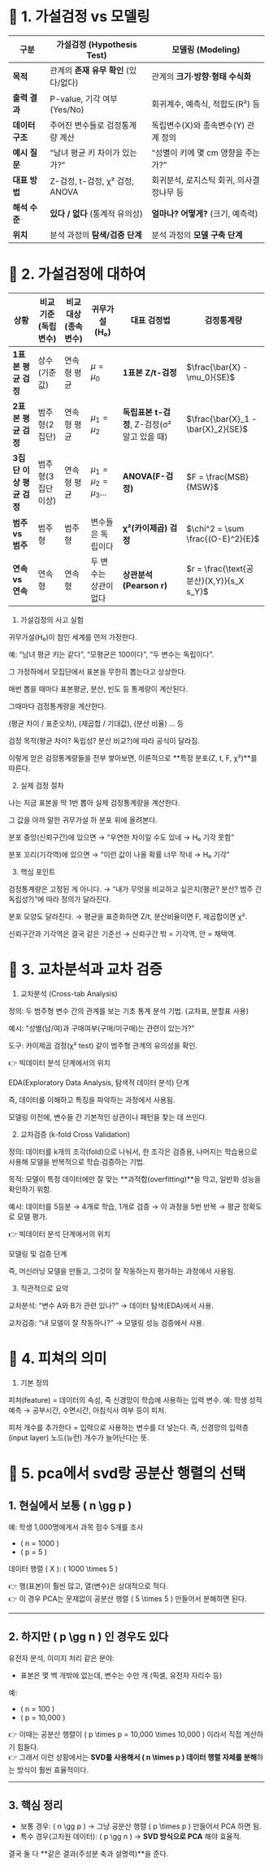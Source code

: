 # 📌 1. 가설검정 vs 모델링

| 구분         | **가설검정 (Hypothesis Test)** | **모델링 (Modeling)**      |
| ---------- | -------------------------- | ----------------------- |
| **목적**     | 관계의 **존재 유무 확인** (있다/없다)   | 관계의 **크기·방향·형태 수식화**    |
| **출력 결과**  | P-value, 기각 여부 (Yes/No)    | 회귀계수, 예측식, 적합도(R²) 등    |
| **데이터 구조** | 주어진 변수들로 검정통계량 계산          | 독립변수(X)와 종속변수(Y) 관계 정의  |
| **예시 질문**  | “남녀 평균 키 차이가 있는가?”         | “성별이 키에 몇 cm 영향을 주는가?”  |
| **대표 방법**  | Z-검정, t-검정, χ² 검정, ANOVA   | 회귀분석, 로지스틱 회귀, 의사결정나무 등 |
| **해석 수준**  | **있다 / 없다** (통계적 유의성)      | **얼마나? 어떻게?** (크기, 예측력) |
| **위치**     | 분석 과정의 **탐색/검증 단계**        | 분석 과정의 **모델 구축 단계**     |


# 📌 2. 가설검정에 대하여
| 상황               | 비교 기준 (독립변수) | 비교 대상 (종속변수) | 귀무가설(H₀)                   | 대표 검정법                          | 검정통계량                                 |
| ---------------- | ------------ | ------------ | -------------------------- | ------------------------------- | ------------------------------------- |
| **1표본 평균 검정**    | 상수(기준값)      | 연속형 평균       | $\mu = \mu_0$              | **1표본 Z/t-검정**                  | $\frac{\bar{X} - \mu_0}{SE}$          |
| **2표본 평균 검정**    | 범주형(2집단)     | 연속형 평균       | $\mu_1 = \mu_2$            | **독립표본 t-검정**, Z-검정(σ² 알고 있을 때) | $\frac{\bar{X}_1 - \bar{X}_2}{SE}$    |
| **3집단 이상 평균 검정** | 범주형(3집단 이상)  | 연속형 평균       | $\mu_1 = \mu_2 = \mu_3...$ | **ANOVA(F-검정)**                 | $F = \frac{MSB}{MSW}$                 |
| **범주 vs 범주**     | 범주형          | 범주형          | 변수들은 독립이다                  | **χ²(카이제곱) 검정**                 | $\chi^2 = \sum \frac{(O-E)^2}{E}$     |
| **연속 vs 연속**     | 연속형          | 연속형          | 두 변수는 상관이 없다               | **상관분석 (Pearson r)**            | $r = \frac{\text{공분산}(X,Y)}{s_X s_Y}$ |

1. 가설검정의 사고 실험

귀무가설(H₀)이 참인 세계를 먼저 가정한다.

예: “남녀 평균 키는 같다”, “모평균은 100이다”, “두 변수는 독립이다”.

그 가정하에서 모집단에서 표본을 무한히 뽑는다고 상상한다.

매번 뽑을 때마다 표본평균, 분산, 빈도 등 통계량이 계산된다.

그때마다 검정통계량을 계산한다.

(평균 차이 / 표준오차), (제곱합 / 기대값), (분산 비율) … 등

검정 목적(평균 차이? 독립성? 분산 비교?)에 따라 공식이 달라짐.

이렇게 얻은 검정통계량들을 전부 쌓아보면, 이론적으로 **특정 분포(Z, t, F, χ²)**를 따른다.

2. 실제 검정 절차

나는 지금 표본을 딱 1번 뽑아 실제 검정통계량을 계산한다.

그 값을 아까 말한 귀무가설 하 분포 위에 올려본다.

분포 중앙(신뢰구간)에 있으면 → “우연한 차이일 수도 있네 → H₀ 기각 못함”

분포 꼬리(기각역)에 있으면 → “이런 값이 나올 확률 너무 작네 → H₀ 기각”

3. 핵심 포인트

검정통계량은 고정된 게 아니다.
→ “내가 무엇을 비교하고 싶은지(평균? 분산? 범주 간 독립성?)”에 따라 정의가 달라진다.

분포 모양도 달라진다.
→ 평균을 표준화하면 Z/t, 분산비율이면 F, 제곱합이면 χ².

신뢰구간과 기각역은 결국 같은 기준선
→ 신뢰구간 밖 = 기각역, 안 = 채택역.

# 📌 3. 교차분석과 교차 검증
1. 교차분석 (Cross-tab Analysis)

정의: 두 범주형 변수 간의 관계를 보는 기초 통계 분석 기법. (교차표, 분할표 사용)

예시: “성별(남/여)과 구매여부(구매/미구매)는 관련이 있는가?”

도구: 카이제곱 검정(χ² test) 같이 범주형 관계의 유의성을 확인.

👉 빅데이터 분석 단계에서의 위치

EDA(Exploratory Data Analysis, 탐색적 데이터 분석) 단계

즉, 데이터를 이해하고 특징을 파악하는 과정에서 사용됨.

모델링 이전에, 변수들 간 기본적인 상관이나 패턴을 찾는 데 쓰인다.

2. 교차검증 (k-fold Cross Validation)

정의: 데이터를 k개의 조각(fold)으로 나눠서, 한 조각은 검증용, 나머지는 학습용으로 사용해 모델을 반복적으로 학습·검증하는 기법.

목적: 모델이 특정 데이터에만 잘 맞는 **과적합(overfitting)**을 막고, 일반화 성능을 확인하기 위함.

예시: 데이터를 5등분 → 4개로 학습, 1개로 검증 → 이 과정을 5번 반복 → 평균 정확도로 모델 평가.

👉 빅데이터 분석 단계에서의 위치

모델링 및 검증 단계

즉, 머신러닝 모델을 만들고, 그것이 잘 작동하는지 평가하는 과정에서 사용됨.

3. 직관적으로 요약

교차분석: “변수 A와 B가 관련 있나?” → 데이터 탐색(EDA)에서 사용.

교차검증: “내 모델이 잘 작동하나?” → 모델링 성능 검증에서 사용.

# 📌 4. 피쳐의 의미
1. 기본 정의

피처(feature) = 데이터의 속성, 즉 신경망이 학습에 사용하는 입력 변수.
예: 학생 성적 예측 → 공부시간, 수면시간, 아침식사 여부 등이 피처.

피처 개수를 추가한다 = 입력으로 사용하는 변수를 더 넣는다.
즉, 신경망의 입력층(input layer) 노드(뉴런) 개수가 늘어난다는 뜻.

# 📌 5. pca에서 svd랑 공분산 행렬의 선택
## 1. 현실에서 보통 \( n \gg p \)

예: 학생 1,000명에게서 과목 점수 5개를 조사  
- \( n = 1000 \)  
- \( p = 5 \)  

데이터 행렬 \( X \): \( 1000 \times 5 \)  

👉 행(표본)이 훨씬 많고, 열(변수)은 상대적으로 적다.  
👉 이 경우 PCA는 문제없이 공분산 행렬 \( 5 \times 5 \) 만들어서 분해하면 된다.  

---

## 2. 하지만 \( p \gg n \) 인 경우도 있다

유전자 분석, 이미지 처리 같은 분야:  
- 표본은 몇 백 개밖에 없는데, 변수는 수만 개 (픽셀, 유전자 자리수 등)  

예:  
- \( n = 100 \)  
- \( p = 10,000 \)  

👉 이때는 공분산 행렬이 \( p \times p = 10,000 \times 10,000 \) 이라서 직접 계산하기 힘들다.  
👉 그래서 이런 상황에서는 **SVD를 사용해서 \( n \times p \) 데이터 행렬 자체를 분해**하는 방식이 훨씬 효율적이다.  

---

## 3. 핵심 정리

- 보통 경우: \( n \gg p \) → 그냥 공분산 행렬 \( p \times p \) 만들어서 PCA 하면 됨.  
- 특수 경우(고차원 데이터): \( p \gg n \) → **SVD 방식으로 PCA** 해야 효율적.  

결국 둘 다 **같은 결과(주성분 축과 설명력)**을 준다.